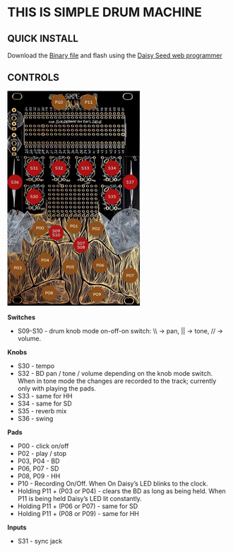 # THIS IS SIMPLE DRUM MACHINE

## QUICK INSTALL
Download the [Binary file](https://github.com/Synthux-Academy/simple-touch-instruments/raw/main/daisyduino/TouchDrumMachine/TouchDrumMachine.bin) and flash using the [Daisy Seed web programmer](https://electro-smith.github.io/Programmer/)

## CONTROLS
<img src="../../touch.jpeg" width="300"/>

**Switches**
- S09-S10 - drum knob mode on-off-on switch: \\\ → pan, || → tone, // → volume.     

**Knobs**
- S30 - tempo
- S32 - BD pan / tone / volume depending on the knob mode switch. When in tone mode the changes are recorded to the track; currently only with playing the pads.
- S33 - same for HH
- S34 - same for SD
- S35 - reverb mix
- S36 - swing

**Pads**
- P00 - click on/off
- P02 - play / stop
- P03, P04 - BD
- P06, P07 - SD
- P08, P09 - HH
- P10 - Recording On/Off. When On Daisy’s LED blinks to the clock.
- Holding P11 + (P03 or P04) - clears the BD as long as being held. When P11 is being held Daisy’s LED lit constantly. 
- Holding P11 + (P06 or P07) - same for SD
- Holding P11 + (P08 or P09) - same for HH

**Inputs**
- S31 - sync jack
